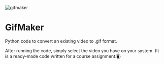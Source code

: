 ![gifmaker](https://www.upload.ee/image/15207648/image1.png)

# GifMaker

Python code to convert an existing video to .gif format. 

After running the code, simply select the video you have on your system.
(It is a ready-made code written for a course assignment.🖥️)
